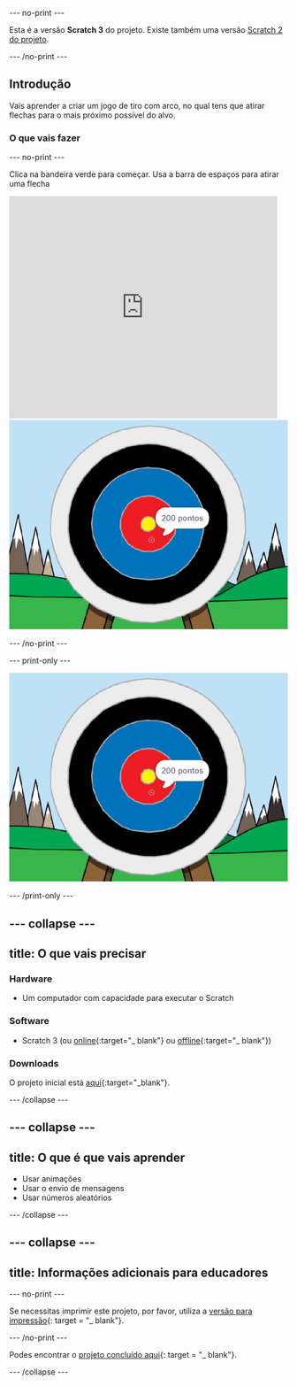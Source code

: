 \--- no-print \---

Esta é a versão **Scratch 3** do projeto. Existe também uma versão [Scratch 2 do projeto](https://projects.raspberrypi.org/en/projects/archery-scratch2).

\--- /no-print \---

## Introdução

Vais aprender a criar um jogo de tiro com arco, no qual tens que atirar flechas para o mais próximo possível do alvo.

### O que vais fazer

\--- no-print \---

Clica na bandeira verde para começar. Usa a barra de espaços para atirar uma flecha

<div class="scratch-preview">
  <iframe allowtransparency="true" width="485" height="402" src="https://scratch.mit.edu/projects/embed/114760038/?autostart=false" frameborder="0" scrolling="no"></iframe>
  <img src="images/archery-final.png">
</div>

\--- /no-print \---

\--- print-only \---

![projeto concluído](images/archery-final.png)

\--- /print-only \---

## \--- collapse \---

## title: O que vais precisar

### Hardware

+ Um computador com capacidade para executar o Scratch

### Software

+ Scratch 3 (ou [online](http://rpf.io/scratchon){:target="_ blank"} ou [offline](http://rpf.io/scratchoff){:target="_ blank"})

### Downloads

O projeto inicial está [aqui](http://rpf.io/p/en/archery-go){:target="_blank"}.

\--- /collapse \---

## \--- collapse \---

## title: O que é que vais aprender

+ Usar animações 
+ Usar o envio de mensagens
+ Usar números aleatórios

\--- /collapse \---

## \--- collapse \---

## title: Informações adicionais para educadores

\--- no-print \---

Se necessitas imprimir este projeto, por favor, utiliza a [versão para impressão](https://projects.raspberrypi.org/en/projects/archery/print){: target = "_ blank"}.

\--- /no-print \---

Podes encontrar o [projeto concluído aqui](http://rpf.io/p/en/archery-get){: target = "_ blank"}.

\--- /collapse \---